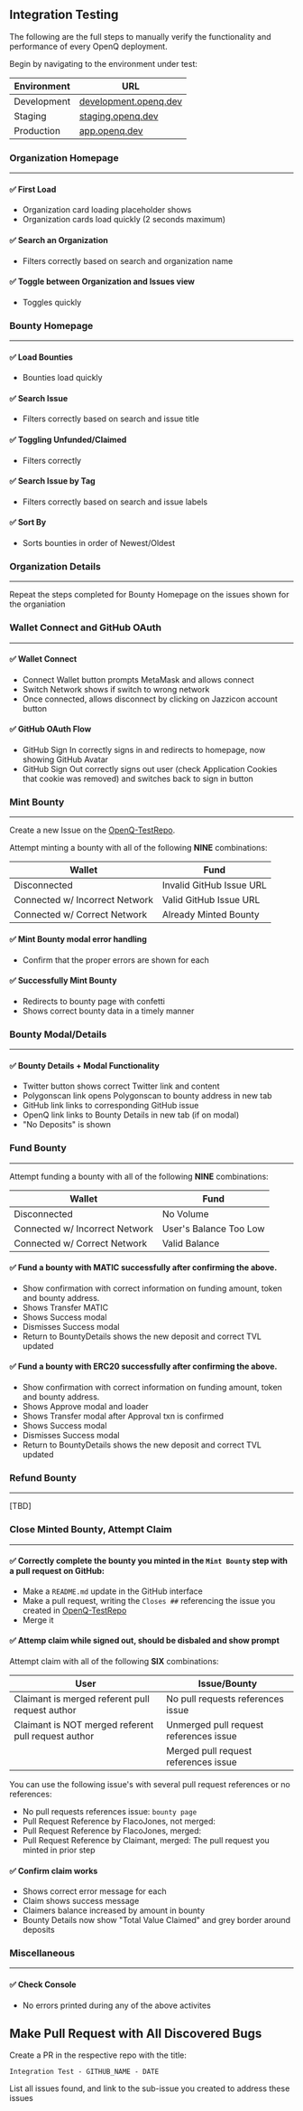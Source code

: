 ## Integration Testing

The following are the full steps to manually verify the functionality and performance of every OpenQ deployment.

Begin by navigating to the environment under test:

| Environment      | URL |
| ----------- | ----------- |
| Development      | [development.openq.dev](https://development.openq.dev)       |
| Staging      | [staging.openq.dev](https://staging.openq.dev)       |
| Production   | [app.openq.dev](https://app.openq.dev)        |

### Organization Homepage
---
#### ✅ First Load
- Organization card loading placeholder shows
- Organization cards load quickly (2 seconds maximum)

#### ✅ Search an Organization
- Filters correctly based on search and organization name

#### ✅ Toggle between Organization and Issues view
- Toggles quickly

### Bounty Homepage
---
#### ✅ Load Bounties
- Bounties load quickly

#### ✅ Search Issue
- Filters correctly based on search and issue title

#### ✅ Toggling Unfunded/Claimed
- Filters correctly

#### ✅ Search Issue by Tag
- Filters correctly based on search and issue labels

#### ✅ Sort By
- Sorts bounties in order of Newest/Oldest

### Organization Details
---
Repeat the steps completed for Bounty Homepage on the issues shown for the organiation

### Wallet Connect and GitHub OAuth
---
#### ✅ Wallet Connect
- Connect Wallet button prompts MetaMask and allows connect
- Switch Network shows if switch to wrong network
- Once connected, allows disconnect by clicking on Jazzicon account button

#### ✅ GitHub OAuth Flow
- GitHub Sign In correctly signs in and redirects to homepage, now showing GitHub Avatar
- GitHub Sign Out correctly signs out user (check Application Cookies that cookie was removed) and switches back to sign in button

### Mint Bounty
---
Create a new Issue on the [OpenQ-TestRepo](https://github.com/OpenQDev/OpenQ-TestRepo).

Attempt minting a bounty with all of the following **NINE** combinations:

| Wallet      | Fund |
| ----------- | ----------- |
| Disconnected      | Invalid GitHub Issue URL       |
| Connected w/ Incorrect Network   | Valid GitHub Issue URL        |
| Connected w/ Correct Network   | Already Minted Bounty        |

#### ✅ Mint Bounty modal error handling
- Confirm that the proper errors are shown for each

#### ✅ Successfully Mint Bounty
- Redirects to bounty page with confetti
- Shows correct bounty data in a timely manner

### Bounty Modal/Details
---
#### ✅ Bounty Details + Modal Functionality
- Twitter button shows correct Twitter link and content
- Polygonscan link opens Polygonscan to bounty address in new tab
- GitHub link links to corresponding GitHub issue
- OpenQ link links to Bounty Details in new tab (if on modal)
- "No Deposits" is shown

### Fund Bounty
---
Attempt funding a bounty with all of the following **NINE** combinations:

| Wallet      | Fund |
| ----------- | ----------- |
| Disconnected      | No Volume       |
| Connected w/ Incorrect Network   | User's Balance Too Low        |
| Connected w/ Correct Network   | Valid Balance        |

#### ✅ Fund a bounty with MATIC successfully after confirming the above.
- Show confirmation with correct information on funding amount, token and bounty address.
- Shows Transfer MATIC
- Shows Success modal
- Dismisses Success modal
- Return to BountyDetails shows the new deposit and correct TVL updated

#### ✅ Fund a bounty with ERC20 successfully after confirming the above.
- Show confirmation with correct information on funding amount, token and bounty address.
- Shows Approve modal and loader
- Shows Transfer modal after Approval txn is confirmed
- Shows Success modal
- Dismisses Success modal
- Return to BountyDetails shows the new deposit and correct TVL updated

### Refund Bounty
---
[TBD]

### Close Minted Bounty, Attempt Claim
---
#### ✅ Correctly complete the bounty you minted in the `Mint Bounty` step with a pull request on GitHub:
- Make a `README.md` update in the GitHub interface
- Make a pull request, writing the `Closes ##` referencing the issue you created in [OpenQ-TestRepo](https://github.com/OpenQDev/OpenQ-TestRepo)
- Merge it

#### ✅ Attemp claim while signed out, should be disbaled and show prompt

Attempt claim with all of the following **SIX** combinations:

| User      | Issue/Bounty |
| ----------- | ----------- |
| Claimant is merged referent pull request author      | No pull requests references issue       |
| Claimant is NOT merged referent pull request author   | Unmerged pull request references issue        |
|    | Merged pull request references issue        |

You can use the following issue's with several pull request references or no references:

- No pull requests references issue: `bounty page`
- Pull Request Reference by FlacoJones, not merged: 
- Pull Request Reference by FlacoJones, merged:
- Pull Request Reference by Claimant, merged: The pull request you minted in prior step

#### ✅ Confirm claim works
- Shows correct error message for each
- Claim shows success message
- Claimers balance increased by amount in bounty
- Bounty Details now show "Total Value Claimed" and grey border around deposits

### Miscellaneous
---
#### ✅ Check Console
- No errors printed during any of the above activites

## Make Pull Request with All Discovered Bugs

Create a PR in the respective repo with the title:

`Integration Test - GITHUB_NAME - DATE`

List all issues found, and link to the sub-issue you created to address these issues